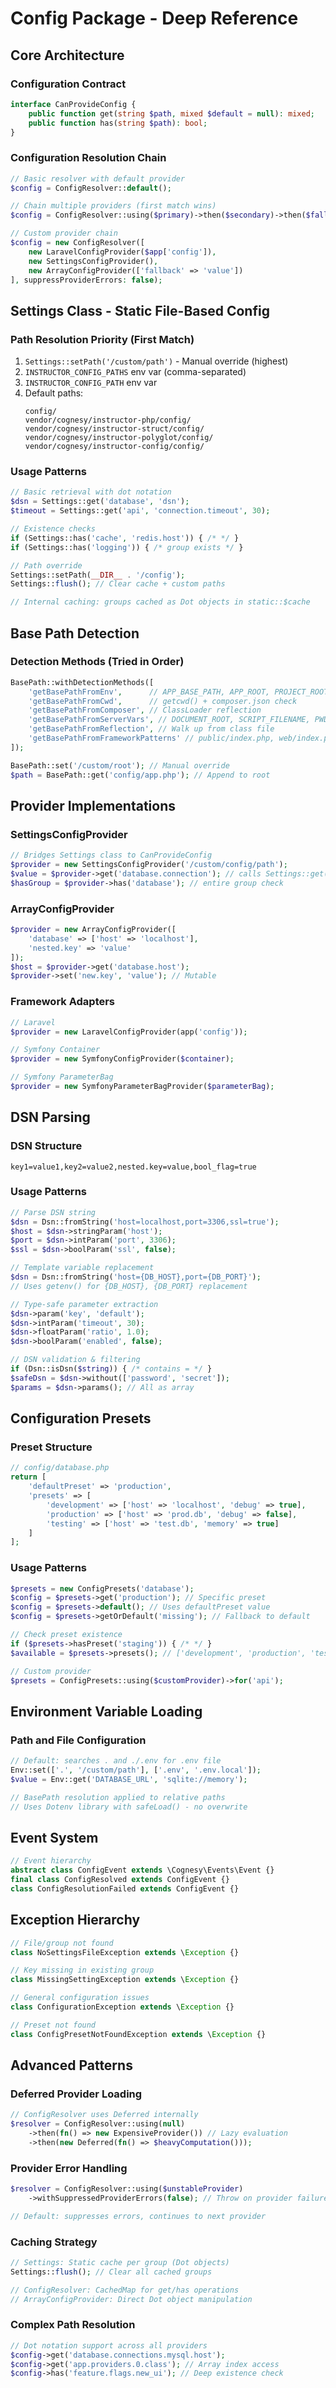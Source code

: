 # Config Package - Deep Reference

## Core Architecture

### Configuration Contract
```php
interface CanProvideConfig {
    public function get(string $path, mixed $default = null): mixed;
    public function has(string $path): bool;
}
```

### Configuration Resolution Chain
```php
// Basic resolver with default provider
$config = ConfigResolver::default();

// Chain multiple providers (first match wins)
$config = ConfigResolver::using($primary)->then($secondary)->then($fallback);

// Custom provider chain
$config = new ConfigResolver([
    new LaravelConfigProvider($app['config']),
    new SettingsConfigProvider(),
    new ArrayConfigProvider(['fallback' => 'value'])
], suppressProviderErrors: false);
```

## Settings Class - Static File-Based Config

### Path Resolution Priority (First Match)
1. `Settings::setPath('/custom/path')` - Manual override (highest)
2. `INSTRUCTOR_CONFIG_PATHS` env var (comma-separated)
3. `INSTRUCTOR_CONFIG_PATH` env var  
4. Default paths:
   ```
   config/
   vendor/cognesy/instructor-php/config/
   vendor/cognesy/instructor-struct/config/
   vendor/cognesy/instructor-polyglot/config/
   vendor/cognesy/instructor-config/config/
   ```

### Usage Patterns
```php
// Basic retrieval with dot notation
$dsn = Settings::get('database', 'dsn');
$timeout = Settings::get('api', 'connection.timeout', 30);

// Existence checks
if (Settings::has('cache', 'redis.host')) { /* */ }
if (Settings::has('logging')) { /* group exists */ }

// Path override
Settings::setPath(__DIR__ . '/config');
Settings::flush(); // Clear cache + custom paths

// Internal caching: groups cached as Dot objects in static::$cache
```

## Base Path Detection

### Detection Methods (Tried in Order)
```php
BasePath::withDetectionMethods([
    'getBasePathFromEnv',      // APP_BASE_PATH, APP_ROOT, PROJECT_ROOT, BASE_PATH
    'getBasePathFromCwd',      // getcwd() + composer.json check
    'getBasePathFromComposer', // ClassLoader reflection
    'getBasePathFromServerVars', // DOCUMENT_ROOT, SCRIPT_FILENAME, PWD
    'getBasePathFromReflection', // Walk up from class file
    'getBasePathFromFrameworkPatterns' // public/index.php, web/index.php patterns
]);

BasePath::set('/custom/root'); // Manual override
$path = BasePath::get('config/app.php'); // Append to root
```

## Provider Implementations

### SettingsConfigProvider
```php
// Bridges Settings class to CanProvideConfig
$provider = new SettingsConfigProvider('/custom/config/path');
$value = $provider->get('database.connection'); // calls Settings::get('database', 'connection')
$hasGroup = $provider->has('database'); // entire group check
```

### ArrayConfigProvider  
```php
$provider = new ArrayConfigProvider([
    'database' => ['host' => 'localhost'],
    'nested.key' => 'value'
]);
$host = $provider->get('database.host');
$provider->set('new.key', 'value'); // Mutable
```

### Framework Adapters
```php
// Laravel
$provider = new LaravelConfigProvider(app('config'));

// Symfony Container
$provider = new SymfonyConfigProvider($container);

// Symfony ParameterBag
$provider = new SymfonyParameterBagProvider($parameterBag);
```

## DSN Parsing

### DSN Structure
```
key1=value1,key2=value2,nested.key=value,bool_flag=true
```

### Usage Patterns
```php
// Parse DSN string
$dsn = Dsn::fromString('host=localhost,port=3306,ssl=true');
$host = $dsn->stringParam('host');
$port = $dsn->intParam('port', 3306);
$ssl = $dsn->boolParam('ssl', false);

// Template variable replacement  
$dsn = Dsn::fromString('host={DB_HOST},port={DB_PORT}');
// Uses getenv() for {DB_HOST}, {DB_PORT} replacement

// Type-safe parameter extraction
$dsn->param('key', 'default');
$dsn->intParam('timeout', 30);
$dsn->floatParam('ratio', 1.0);
$dsn->boolParam('enabled', false);

// DSN validation & filtering
if (Dsn::isDsn($string)) { /* contains = */ }
$safeDsn = $dsn->without(['password', 'secret']);
$params = $dsn->params(); // All as array
```

## Configuration Presets

### Preset Structure
```php
// config/database.php
return [
    'defaultPreset' => 'production',
    'presets' => [
        'development' => ['host' => 'localhost', 'debug' => true],
        'production' => ['host' => 'prod.db', 'debug' => false],
        'testing' => ['host' => 'test.db', 'memory' => true]
    ]
];
```

### Usage Patterns
```php
$presets = new ConfigPresets('database');
$config = $presets->get('production'); // Specific preset
$config = $presets->default(); // Uses defaultPreset value
$config = $presets->getOrDefault('missing'); // Fallback to default

// Check preset existence
if ($presets->hasPreset('staging')) { /* */ }
$available = $presets->presets(); // ['development', 'production', 'testing']

// Custom provider
$presets = ConfigPresets::using($customProvider)->for('api');
```

## Environment Variable Loading

### Path and File Configuration
```php
// Default: searches . and ./.env for .env file
Env::set(['.', '/custom/path'], ['.env', '.env.local']);
$value = Env::get('DATABASE_URL', 'sqlite://memory');

// BasePath resolution applied to relative paths
// Uses Dotenv library with safeLoad() - no overwrite
```

## Event System

```php
// Event hierarchy
abstract class ConfigEvent extends \Cognesy\Events\Event {}
final class ConfigResolved extends ConfigEvent {}
class ConfigResolutionFailed extends ConfigEvent {}
```

## Exception Hierarchy

```php
// File/group not found
class NoSettingsFileException extends \Exception {}

// Key missing in existing group  
class MissingSettingException extends \Exception {}

// General configuration issues
class ConfigurationException extends \Exception {}

// Preset not found
class ConfigPresetNotFoundException extends \Exception {}
```

## Advanced Patterns

### Deferred Provider Loading
```php
// ConfigResolver uses Deferred internally
$resolver = ConfigResolver::using(null)
    ->then(fn() => new ExpensiveProvider()) // Lazy evaluation
    ->then(new Deferred(fn() => $heavyComputation()));
```

### Provider Error Handling
```php
$resolver = ConfigResolver::using($unstableProvider)
    ->withSuppressedProviderErrors(false); // Throw on provider failures

// Default: suppresses errors, continues to next provider
```

### Caching Strategy
```php
// Settings: Static cache per group (Dot objects)
Settings::flush(); // Clear all cached groups

// ConfigResolver: CachedMap for get/has operations  
// ArrayConfigProvider: Direct Dot object manipulation
```

### Complex Path Resolution
```php
// Dot notation support across all providers
$config->get('database.connections.mysql.host');
$config->get('app.providers.0.class'); // Array index access
$config->has('feature.flags.new_ui'); // Deep existence check
```
